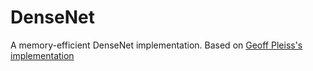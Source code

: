 # DenseNet
A memory-efficient DenseNet implementation. Based on [Geoff Pleiss's implementation](https://github.com/gpleiss/efficient_densenet_pytorch)

